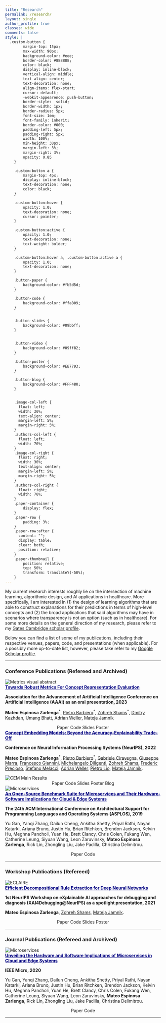 ```yaml
---
title: "Research"
permalink: /research/
layout: single
author_profile: true
classes: wide
comments: false
style: |
  .custom-button {
        margin-top: 15px;
        max-width: 90px;
        background-color: #eee;
        border-color: #888888;
        color: black;
        display: inline-block;
        vertical-align: middle;
        text-align: center;
        text-decoration: none;
        align-items: flex-start;
        cursor: default;
        -webkit-appearence: push-button;
        border-style:  solid;
        border-width: 1px;
        border-radius: 5px;
        font-size: 1em;
        font-family: inherit;
        border-color: #000;
        padding-left: 5px;
        padding-right: 5px;
        width: 100%;
        min-height: 30px;
        margin-left: 3%;
        margin-right: 3%;
        opacity: 0.85
    }

    .custom-button a {
        margin-top: 4px;
        display: inline-block;
        text-decoration: none;
        color: black;
    }

    .custom-button:hover {
        opacity: 1.0;
        text-decoration: none;
        cursor: pointer;
    }

    .custom-button:active {
        opacity: 1.0;
        text-decoration: none;
        text-weight: bolder;
    }

    .custom-button:hover a, .custom-button:active a {
        opacity: 1.0;
        text-decoration: none;
    }

    .button-paper {
        background-color: #fb5d5d;
    }

    .button-code {
        background-color: #ffa809;
    }


    .button-slides {
        background-color: #09bbff;
    }


    .button-video {
        background-color: #09ff82;
    }

    .button-poster {
        background-color: #EB7793;
    }

    .button-blog {
        background-color: #FFF480;
    }


    .image-col-left {
      float: left;
      width: 30%;
      text-align: center;
      margin-left: 5%;
      margin-right: 5%;
    }
    .authors-col-left {
      float: left;
      width: 70%;
    }
    .image-col-right {
      float: right;
      width: 30%;
      text-align: center;
      margin-left: 5%;
      margin-right: 5%;
    }
    .authors-col-right {
      float: right;
      width: 70%;
    }
    .paper-container {
        display: flex;
    }
    .paper-row {
        padding: 3%;
    }
    .paper-row:after {
      content: "";
      display: table;
      clear: both;
      position: relative;
    }
    .paper-thumbnail {
        position: relative;
        top: 50%;
        transform: translateY(-50%);
    }
---
```


My current research interests roughly lie on the intersection of machine
learning, algorithmic design, and AI applications in healthcare. More
specifically, I am interested in (1) the design of learning algorithms that are
able to construct explanations for their predictions in terms of high-level
concepts and (2) the broad applications that said algorithms may have in
scenarios where transparency is not an option (such as in healthcare). For some
more details on the general direction of my research, please refer to my
[Gates Cambridge scholar profile](https://www.gatescambridge.org/biography/18457/).


Below you can find a list of some of my publications, including their respective
venues, papers, code, and presentations (when applicable). For a possibly more
up-to-date list, however, please take refer to my [Google Scholar profile](https://scholar.google.com/citations?user=4ikoEiMAAAAJ&hl=en).


-----


### Conference Publications (Refereed and Archived)

<div class="paper-row">
    <div class="paper-container">
        <div class="image-col-left">
            <img class="paper-thumbnail" src="/assets/images/thumbnails/quality_thumbnail.png" alt="Metrics visual abstract">
        </div>
        <div class="authors-col-left">
            <div>
                <a style="color:navy; font-weight: bold;" target="_blank" href="https://arxiv.org/abs/2301.10367">
                Towards Robust Metrics For Concept Representation Evaluation
                </a>
            </div>
            <div>
                <p><b>Association for the Advancement of Artificial Intelligence Conference on Artificial Intelligence (AAAI) as an oral presentation, 2023</b></p>
                <p>
                    <b>Mateo Espinosa Zarlenga</b><sup>*</sup>,
                    <a href="https://www.pietrobarbiero.eu">Pietro Barbiero</a><sup>*</sup>,
                    <a href="https://zohrehshams.com">Zohreh Shams</a><sup>*</sup>,
                    <a href="https://scholar.google.com/citations?user=MSFAgbkAAAAJ&hl=en">Dmitry Kazhdan</a>,
                    <a href="https://umangsbhatt.github.io">Umang Bhatt</a>,
                    <a href="http://mlg.eng.cam.ac.uk/adrian">Adrian Weller</a>,
                    <a href="https://www.cl.cam.ac.uk/~mj201">Mateja Jamnik</a>
                </p>
            </div>
        </div>
    </div>
    <div style="text-align: center;">
        <a style="text-decoration: none;" target="_blank" href="https://arxiv.org/abs/2301.10367" class="custom-button button-paper">Paper</a>
        <a style="text-decoration: none;" target="_blank" href="https://github.com/mateoespinosa/concept-quality" class="custom-button button-code">Code</a>
        <a style="text-decoration: none;" target="_blank" href="https://github.com/mateoespinosa/concept-quality/blob/main/media/slides.pptx" class="custom-button button-slides">Slides</a>
        <a style="text-decoration: none;" target="_blank" href="https://github.com/mateoespinosa/concept-quality/blob/main/media/poster.pdf" class="custom-button button-poster">Poster</a>
    </div>
</div>

<div class="paper-row">
    <div class="paper-container">
        <div class="authors-col-right">
            <div>
                <a style="color:navy; font-weight: bold;" target="_blank" href="https://arxiv.org/abs/2209.09056">
                Concept Embedding Models: Beyond the Accuracy-Explainability Trade-Off
                </a>
            </div>
            <div>
                <p><b>Conference on Neural Information Processing Systems (NeurIPS), 2022</b></p>
                <p>
                    <b>Mateo Espinosa Zarlenga</b><sup>*</sup>,
                    <a href="https://www.pietrobarbiero.eu">Pietro Barbiero</a><sup>*</sup>,
                    <a href="https://sailab.diism.unisi.it/people/gabriele-ciravegna/">Gabriele Ciravegna</a>,
                    <a href="https://www.giuseppemarra.com/">Giuseppe Marra</a>,
                    <a href="https://scholar.google.com/citations?user=KT3SRqgAAAAJ&hl=en">Francesco Giannini</a>,
                    <a href="https://scholar.google.com/citations?user=qI-LOjIAAAAJ&hl=en">Michelangelo Diligenti</a>,
                    <a href="https://zohrehshams.com">Zohreh Shams</a>,
                    <a href="https://www.i3s.unice.fr/~precioso/">Frederic Precioso</a>,
                    <a href="https://scholar.google.com/citations?user=_HHu1MQAAAAJ&hl=en">Stefano Melacci</a>,
                    <a href="http://mlg.eng.cam.ac.uk/adrian">Adrian Weller</a>,
                    <a href="https://www.cl.cam.ac.uk/~pl219/">Pietro Lio</a>,
                    <a href="https://www.cl.cam.ac.uk/~mj201">Mateja Jamnik</a>.
            </p>
            </div>
        </div>
        <div class="image-col-right">
            <img class="paper-thumbnail" src="/assets/images/thumbnails/cem_thumbnail.png" alt="CEM Main Results">
        </div>
    </div>
    <div style="text-align: center;">
        <a style="text-decoration: none;" target="_blank" href="https://arxiv.org/abs/2209.09056" class="custom-button button-paper">Paper</a>
        <a style="text-decoration: none;" target="_blank" href="https://github.com/mateoespinosa/cem" class="custom-button button-code">Code</a>
        <a style="text-decoration: none;" target="_blank" href="/assets/presentations/cem_neurips_2022_slides.pptx" class="custom-button button-slides">Slides</a>
        <a style="text-decoration: none;" target="_blank" href="/assets/posters/eclaire_poster.png" class="custom-button button-poster">Poster</a>
        <a style="text-decoration: none;" target="_blank" href="https://towardsdatascience.com/concept-embedding-models-beyond-the-accuracy-explainability-trade-off-f7ba02f28fad" class="custom-button button-blog">Blog</a>
    </div>
</div>
<div class="paper-row">
    <div class="paper-container">
        <div class="image-col-left">
            <img class="paper-thumbnail" src="/assets/images/thumbnails/microservices.png" alt="Microservices">
        </div>
        <div class="authors-col-left">
            <div>
                <a style="color:navy; font-weight: bold;" target="_blank" href="https://dl.acm.org/doi/10.1145/3297858.3304013">
                An Open-Source Benchmark Suite for Microservices and Their Hardware-Software Implications for Cloud & Edge Systems
                </a>
            </div>
            <div>
                <p><b>The 24th ACM International Conference on Architectural Support for Programming Languages and Operating Systems (ASPLOS), 2019</b></p>
                <p>
                    Yu Gan,
                    Yanqi Zhang,
                    Dailun Cheng,
                    Ankitha Shetty,
                    Priyal Rathi,
                    Nayan Katarki,
                    Ariana Bruno,
                    Justin Hu,
                    Brian Ritchken,
                    Brendon Jackson,
                    Kelvin Hu,
                    Meghna Pancholi,
                    Yuan He,
                    Brett Clancy,
                    Chris Colen,
                    Fukang Wen,
                    Catherine Leung,
                    Siyuan Wang,
                    Leon Zaruvinsky,
                    <b>Mateo Espinosa Zarlenga</b>,
                    Rick Lin,
                    Zhongling Liu,
                    Jake Padilla,
                    Christina Delimitrou.
                </p>
            </div>
        </div>
    </div>
    <div style="text-align: center;">
        <a style="text-decoration: none;" target="_blank" href="https://dl.acm.org/doi/10.1145/3297858.3304013" class="custom-button button-paper">Paper</a>
        <a style="text-decoration: none;" target="_blank" href="https://github.com/delimitrou/DeathStarBench" class="custom-button button-code">Code</a>
    </div>
</div>

-----


### Workshop Publications (Refereed)

<div class="paper-row">
    <div class="paper-container">
        <div class="image-col-left">
            <img class="paper-thumbnail" src="/assets/images/thumbnails/eclaire_thumbnail.png" alt="ECLAIRE">
        </div>
        <div class="authors-col-left">
            <div>
                <a style="color:navy; font-weight: bold;" target="_blank" href="https://arxiv.org/abs/2111.12628">
                    Efficient Decompositional Rule Extraction for Deep Neural Networks
                </a>
            </div>
            <div>
                <p><b>1st NeurIPS Workshop on eXplainable AI approaches for debugging and diagnosis (XAI4Debugging@NeurIPS) as a spotlight presentation, 2021</b></p>
                <p>
                    <b>Mateo Espinosa Zarlenga</b>,
                    <a href="https://zohrehshams.com">Zohreh Shams</a>,
                    <a href="https://www.cl.cam.ac.uk/~mj201">Mateja Jamnik</a>.
                </p>
            </div>
        </div>
    </div>
    <div style="text-align: center;">
        <a style="text-decoration: none;" target="_blank" href="https://arxiv.org/abs/2111.12628" class="custom-button button-paper">Paper</a>
    <a style="text-decoration: none;" target="_blank" href="https://github.com/mateoespinosa/remix" class="custom-button button-code">Code</a>
    <a style="text-decoration: none;" target="_blank" href="/assets/presentations/eclaire_neurips_slides.pptx" class="custom-button button-slides">Slides</a>
    <a style="text-decoration: none;" target="_blank" href="/assets/posters/eclaire_poster.png" class="custom-button button-poster">Poster</a>
    </div>
</div>

-----

### Journal Publications (Refereed and Archived)

<div class="paper-row">
    <div class="paper-container">
        <div class="image-col-left">
            <img class="paper-thumbnail" src="/assets/images/thumbnails/microservices_struct_thumbnail.png" alt="Microservices">
        </div>
        <div class="authors-col-left">
            <div>
                <a style="color:navy; font-weight: bold;" target="_blank" href="https://ieeexplore.ieee.org/document/9076308">
                    Unveiling the Hardware and Software Implications of Microservices in Cloud and Edge Systems
                </a>
            </div>
            <div>
                <p><b>IEEE Micro, 2020</b></p>
                <p>
                    Yu Gan,
                    Yanqi Zhang,
                    Dailun Cheng,
                    Ankitha Shetty,
                    Priyal Rathi,
                    Nayan Katarki,
                    Ariana Bruno,
                    Justin Hu,
                    Brian Ritchken,
                    Brendon Jackson,
                    Kelvin Hu,
                    Meghna Pancholi,
                    Yuan He,
                    Brett Clancy,
                    Chris Colen,
                    Fukang Wen,
                    Catherine Leung,
                    Siyuan Wang,
                    Leon Zaruvinsky,
                    <b>Mateo Espinosa Zarlenga</b>,
                    Rick Lin,
                    Zhongling Liu,
                    Jake Padilla,
                    Christina Delimitrou.
                </p>
            </div>
        </div>
    </div>
    <div style="text-align: center;">
        <a style="text-decoration: none;" target="_blank" href="https://ieeexplore.ieee.org/document/9076308" class="custom-button button-paper">Paper</a>
        <a style="text-decoration: none;" target="_blank" href="https://github.com/delimitrou/DeathStarBench" class="custom-button button-code">Code</a>
    </div>
</div>


-----
